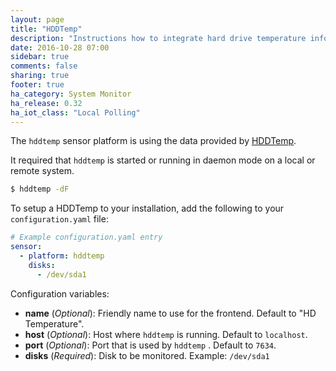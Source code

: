 ```yaml
---
layout: page
title: "HDDTemp"
description: "Instructions how to integrate hard drive temperature information into Home Assistant."
date: 2016-10-28 07:00
sidebar: true
comments: false
sharing: true
footer: true
ha_category: System Monitor
ha_release: 0.32
ha_iot_class: "Local Polling"
---
```


The `hddtemp` sensor platform is using the data provided by [HDDTemp](http://savannah.nongnu.org/projects/hddtemp).

It required that `hddtemp` is started or running in daemon mode on a local or remote system.

```bash
$ hddtemp -dF
```

To setup a HDDTemp to your installation, add the following to your `configuration.yaml` file:

```yaml
# Example configuration.yaml entry
sensor:
  - platform: hddtemp
    disks:
      - /dev/sda1
```

Configuration variables:

- **name** (*Optional*): Friendly name to use for the frontend. Default to "HD Temperature".
- **host** (*Optional*): Host where `hddtemp` is running. Default to `localhost`.
- **port** (*Optional*): Port that is used by `hddtemp` . Default to `7634`.
- **disks** (*Required*): Disk to be monitored. Example: `/dev/sda1` 

